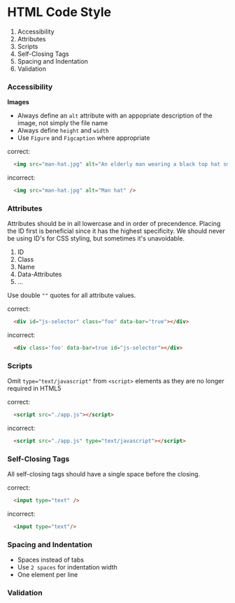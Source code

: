 # HTML Code Style

  1. Accessibility
  2. Attributes
  3. Scripts
  4. Self-Closing Tags
  5. Spacing and Indentation
  6. Validation

### Accessibility

__Images__
  
  - Always define an `alt` attribute with an appopriate description of the image, not simply the file name
  - Always define `height` and `width`
  - Use `Figure` and `Figcaption` where appropriate

correct:
```html
  <img src="man-hat.jpg" alt="An elderly man wearing a black top hat smiling at the camera" height="250" width="100" />
```

incorrect:
```html
  <img src="man-hat.jpg" alt="Man hat" />
```

### Attributes

Attributes should be in all lowercase and in order of precendence. Placing the ID first is beneficial since it has the highest specificity. We should never be using ID's for CSS styling, but sometimes it's unavoidable.
  
  1. ID
  2. Class
  3. Name
  4. Data-Attributes
  5. ...

Use double `""` quotes for all attribute values.

correct:
```html
  <div id="js-selector" class="foo" data-bar="true"></div>
```

incorrect:
```html
  <div class='foo' data-bar=true id="js-selector"></div>
```

### Scripts

Omit `type="text/javascript"` from `<script>` elements as they are no longer required in HTML5

correct:
```html
  <script src="./app.js"></script>
```

incorrect:
```html
  <script src="./app.js" type="text/javascript"></script>
```

### Self-Closing Tags

All self-closing tags should have a single space before the closing.

correct:
```html
  <input type="text" />
```

incorrect:
```html
  <input type="text"/>
```

### Spacing and Indentation

  - Spaces instead of tabs
  - Use `2 spaces` for indentation width
  - One element per line

### Validation
